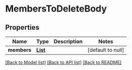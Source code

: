 # MembersToDeleteBody
## Properties

| Name | Type | Description | Notes |
|------------ | ------------- | ------------- | -------------|
| **members** | [**List**](MembersToDeleteBody_members_inner.md) |  | [default to null] |

[[Back to Model list]](../README.md#documentation-for-models) [[Back to API list]](../README.md#documentation-for-api-endpoints) [[Back to README]](../README.md)

